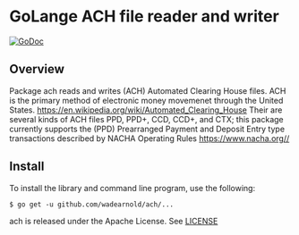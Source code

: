 # GoLange ACH file reader and writer
[![GoDoc](https://godoc.org/github.com/wadearnold/ach?status.svg)](https://godoc.org/github.com/wadearnold/ach)

## Overview
Package ach reads and writes (ACH) Automated Clearing House files. ACH is the
primary method of electronic money movemenet through the United States.
https://en.wikipedia.org/wiki/Automated_Clearing_House
Their are several kinds of ACH files PPD, PPD+, CCD, CCD+, and CTX; this package currently supports the (PPD) Prearranged Payment and Deposit Entry type transactions described by NACHA Operating Rules
https://www.nacha.org//

## Install

To install the library and command line program, use the following:

```
$ go get -u github.com/wadearnold/ach/...
```

ach is released under the Apache License. See [LICENSE](LICENSE)
